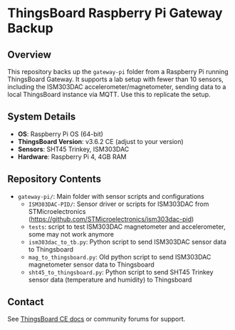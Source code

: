 # ThingsBoard Raspberry Pi Gateway Backup

## Overview

This repository backs up the `gateway-pi` folder from a Raspberry Pi running ThingsBoard Gateway. It supports a lab setup with fewer than 10 sensors, including the ISM303DAC accelerometer/magnetometer, sending data to a local ThingsBoard instance via MQTT. Use this to replicate the setup.

## System Details

- **OS**: Raspberry Pi OS (64-bit)
- **ThingsBoard Version**: v3.6.2 CE (adjust to your version)
- **Sensors**: SHT45 Trinkey, ISM303DAC
- **Hardware**: Raspberry Pi 4, 4GB RAM

## Repository Contents

- `gateway-pi/`: Main folder with sensor scripts and configurations
  - `ISM303DAC-PID/`: Sensor driver or scripts for ISM303DAC from STMicroelectronics (https://github.com/STMicroelectronics/ism303dac-pid)
  - `tests`: script to test ISM303DAC magnetometer and accelerometer, some may not work anymore
  - `ism303dac_to_tb.py`: Python script to send ISM303DAC sensor data to Thingsboard
  - `mag_to_thingsboard.py`: Old python script to send ISM303DAC magnetometer sensor data to Thingsboard
  - `sht45_to_thingsboard.py`: Python script to send SHT45 Trinkey sensor data (temperature and humidity) to Thingsboard

## Contact

See [ThingsBoard CE docs](https://thingsboard.io/docs/) or community forums for support.
